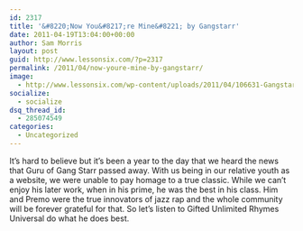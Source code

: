```yaml
---
id: 2317
title: '&#8220;Now You&#8217;re Mine&#8221; by Gangstarr'
date: 2011-04-19T13:04:00+00:00
author: Sam Morris
layout: post
guid: http://www.lessonsix.com/?p=2317
permalink: /2011/04/now-youre-mine-by-gangstarr/
image:
  - http://www.lessonsix.com/wp-content/uploads/2011/04/106631-Gangstarr-guru-617_409.jpg
socialize:
  - socialize
dsq_thread_id:
  - 285074549
categories:
  - Uncategorized
---
```

It&#8217;s hard to believe but it&#8217;s been a year to the day that we heard the news that Guru of Gang Starr passed away. With us being in our relative youth as a website, we were unable to pay homage to a true classic. While we can&#8217;t enjoy his later work, when in his prime, he was the best in his class. Him and Premo were the true innovators of jazz rap and the whole community will be forever grateful for that. So let&#8217;s listen to Gifted Unlimited Rhymes Universal do what he does best.